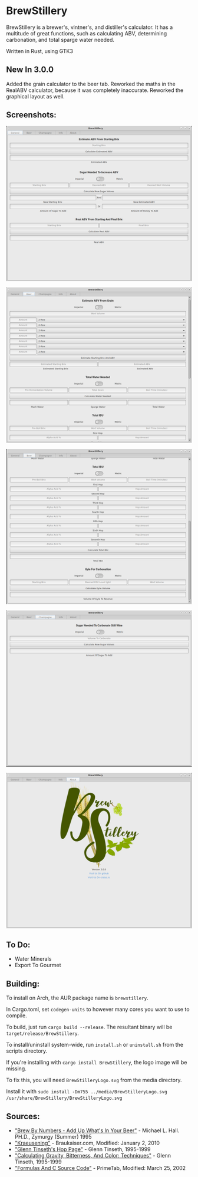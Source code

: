 # BrewStillery
BrewStillery is a brewer's, vintner's, and distiller's calculator.
It has a multitude of great functions, such as calculating ABV, determining carbonation, and total sparge water needed.

Written in Rust, using GTK3

## New In 3.0.0
Added the grain calculator to the beer tab.
Reworked the maths in the RealABV calculator, because it was completely inaccurate.
Reworked the graphical layout as well.


## Screenshots:
![General Tab Screenshot](media/screenshots/BrewStilleryGeneralTab.png)

![Beer Top Tab Screenshot](media/screenshots/BrewStilleryBeerTopTab.png)

![Beer Bottom Tab Screenshot](media/screenshots/BrewStilleryBeerBottomTab.png)

![Champagne Tab Screenshot](media/screenshots/BrewStilleryChampagneTab.png)

![About Tab Screenshot](media/screenshots/BrewStilleryABoutTab.png)


## To Do:
  * Water Minerals
  * Export To Gourmet


## Building:
  To install on Arch, the AUR package name is ```brewstillery```.

  In Cargo.toml, set ```codegen-units``` to however many cores you want to use to compile.

  To build, just run ```cargo build --release```. The resultant binary will be ```target/release/BrewStillery```.

  To install/uninstall system-wide, run ```install.sh``` or ```uninstall.sh``` from the scripts directory.

  If you're installing with ```cargo install BrewStillery```, the logo image will be missing.

  To fix this, you will need ```BrewStilleryLogo.svg``` from the media directory.

  Install it with ```sudo install -Dm755 ../media/BrewStilleryLogo.svg /usr/share/BrewStillery/BrewStilleryLogo.svg```


## Sources:
  * ["Brew By Numbers - Add Up What's In Your Beer"](https://www.homebrewersassociation.org/attachments/0000/2497/Math_in_Mash_SummerZym95.pdf) - Michael L. Hall. PH.D., Zymurgy (Summer) 1995
  * ["Kraeusening"](http://www.braukaiser.com/wiki/index.php?title=Kraeusening) - Braukaiser.com, Modified: January 2, 2010
  * ["Glenn Tinseth's Hop Page"](http://realbeer.com/hops/) - Glenn Tinseth, 1995-1999
  * ["Calculating Gravity, Bitterness, And Color: Techniques"](https://byo.com/bock/item/409-calculating-gravity-bitterness-and-color-techniques) - Glenn Tinseth, 1995-1999
  * ["Formulas And C Source Code"](https://web.archive.org/web/20090807084643/http://www.primetab.com:80/formulas) - PrimeTab, Modified: March 25, 2002